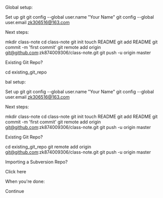 Global setup:
 
 Set up git
  git config --global user.name "Your Name"
  git config --global user.email zk306516@163.com


Next steps:
  
  mkdir class-note
  cd class-note
  git init
  touch README
  git add README
  git commit -m 'first commit'
  git remote add origin git@github.com:zk874009306/class-note.git
  git push -u origin master


Existing Git Repo?
  
  cd existing_git_repo

bal setup:

 Set up git
  git config --global user.name "Your Name"
  git config --global user.email zk306516@163.com
        

Next steps:

  mkdir class-note
  cd class-note
  git init
  touch README
  git add README
  git commit -m 'first commit'
  git remote add origin git@github.com:zk874009306/class-note.git
  git push -u origin master
      

Existing Git Repo?

  cd existing_git_repo
  git remote add origin git@github.com:zk874009306/class-note.git
  git push -u origin master
      

Importing a Subversion Repo?

  Click here
      

When you're done:

  Continue


